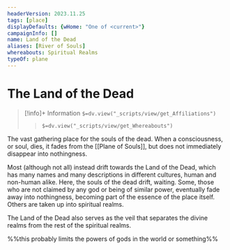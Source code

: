 ```yaml
---
headerVersion: 2023.11.25
tags: [place]
displayDefaults: {wHome: "One of <current>"}
campaignInfo: []
name: Land of the Dead
aliases: [River of Souls]
whereabouts: Spiritual Realms
typeOf: plane
---
```

# The Land of the Dead
>[!info]+ Information
> `$=dv.view("_scripts/view/get_Affiliations")`
>> `$=dv.view("_scripts/view/get_Whereabouts")`

The vast gathering place for the souls of the dead. When a consciousness, or soul, dies, it fades from the [[Plane of Souls]], but does not immediately disappear into nothingness. 

Most (although not all) instead drift towards the Land of the Dead, which has many names and many descriptions in different cultures, human and non-human alike. Here, the souls of the dead drift, waiting. Some, those who are not claimed by any god or being of similar power, eventually fade away into nothingness, becoming part of the essence of the place itself. Others are taken up into spiritual realms.

The Land of the Dead also serves as the veil that separates the divine realms from the rest of the spiritual realms.

%%this probably limits the powers of gods in the world or something%%